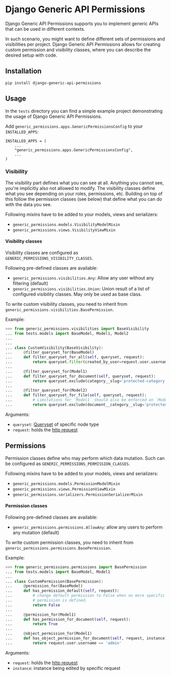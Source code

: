 # Django Generic API Permissions

Django Generic API Permissions supports you to implement generic APIs that can be used in different contexts.

In such scenario, you might want to define different sets of permissions and visibilities per
project. Django Generic API Permissions allows for creating custom permission and visibility
classes, where you can describe the desired setup with code.

## Installation

```
pip install django-generic-api-permissions
```

## Usage

In the `tests` directory you can find a simple example project demonstrating the usage
of Django Generic API Permissions.

Add `generic_permissions.apps.GenericPermissionsConfig` to your `INSTALLED_APPS`:

```
INSTALLED_APPS = (
    ...
    "generic_permissions.apps.GenericPermissionsConfig",
    ...
)
```

### Visibility

The visibility part defines what you can see at all. Anything you cannot see, you're
implicitly also not allowed to modify. The visibility classes define what you see
depending on your roles, permissions, etc. Building on top of this follow the permission
classes (see below) that define what you can do with the data you see.

Following mixins have to be added to your models, views and serializers:

 - `generic_permissions.models.VisibilityModelMixin`
 - `generic_permissions.views.VisibilityViewMixin`

#### Visibility classes

Visibility classes are configured as `GENERIC_PERMISSIONS_VISIBILITY_CLASSES`.

Following pre-defined classes are available:
* `generic_permissions.visibilities.Any`: Allow any user without any filtering (default)
* `generic_permissions.visibilities.Union`: Union result of a list of configured visibility classes. May only be used as base class.

To write custom visibility classes, you need to inherit from `generic_permissions.visibilities.BasePermission`.

Example:
``` python
>>> from generic_permissions.visibilities import BaseVisibility
... from tests.models import BaseModel, Model1, Model2
...
...
... class CustomVisibility(BaseVisibility):
...     @filter_queryset_for(BaseModel)
...     def filter_queryset_for_all(self, queryset, request):
...         return queryset.filter(created_by_user=request.user.username)
...
...     @filter_queryset_for(Model1)
...     def filter_queryset_for_document(self, queryset, request):
...         return queryset.exclude(category__slug='protected-category')
...
...     @filter_queryset_for(Model2)
...     def filter_queryset_for_file(self, queryset, request):
...         # Limitations for `Model1` should also be enforced on `Model2`.
...         return queryset.exclude(document__category__slug='protected-category')
```

Arguments:
* `queryset`: [Queryset](https://docs.djangoproject.com/en/3.1/ref/models/querysets/) of specific node type
* `request`: holds the [http request](https://docs.djangoproject.com/en/3.1/ref/request-response/#httprequest-objects)


## Permissions

Permission classes define who may perform which data mutation. Such can be configured as
`GENERIC_PERMISSIONS_PERMISSION_CLASSES`.

Following mixins have to be added to your models, views and serializers:

 - `generic_permissions.models.PermissionModelMixin`
 - `generic_permissions.views.PermissionViewMixin`
 - `generic_permissions.serializers.PermissionSerializerMixin`

#### Permission classes

Following pre-defined classes are available:
* `generic_permissions.permissions.AllowAny`: allow any users to perform any mutation (default)

To write custom permission classes, you need to inherit from `generic_permissions.permissions.BasePermission`.

Example:
``` python
>>> from generic_permissions.permissions import BasePermission
... from tests.models import BaseModel, Model1
...
... class CustomPermission(BasePermission):
...     @permission_for(BaseModel)
...     def has_permission_default(self, request):
...         # change default permission to False when no more specific
...         # permission is defined.
...         return False
...
...     @permission_for(Model1)
...     def has_permission_for_document(self, request):
...         return True
...
...     @object_permission_for(Model1)
...     def has_object_permission_for_document(self, request, instance):
...         return request.user.username == 'admin'
```

Arguments:
* `request`: holds the [http request](https://docs.djangoproject.com/en/3.1/ref/request-response/#httprequest-objects)
* `instance`: instance being edited by specific request

